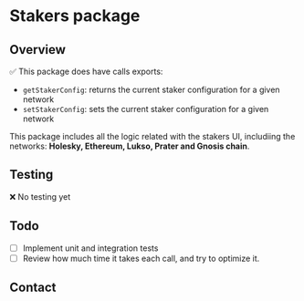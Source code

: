 # Stakers package

## Overview

✅ This package does have calls exports:

- `getStakerConfig`: returns the current staker configuration for a given network
- `setStakerConfig`: sets the current staker configuration for a given network

This package includes all the logic related with the stakers UI, includiing the networks: **Holesky, Ethereum, Lukso, Prater and Gnosis chain**.

## Testing

❌ No testing yet

## Todo

- [ ] Implement unit and integration tests
- [ ] Review how much time it takes each call, and try to optimize it.

## Contact
